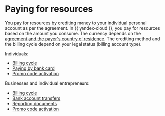 # Paying for resources

You pay for resources by crediting money to your individual personal account as per the agreement. In {{ yandex-cloud }}, you pay for resources based on the amount you consume. The currency depends on the [agreement and the payer's country of residence](currency.md). The crediting method and the billing cycle depend on your legal status (billing account type).

Individuals:
* [Billing cycle](billing-cycle-individual.md)
* [Paying by bank card](payment-methods-individual.md)
* [Promo code activation](../operations/activate-promocode.md)

Businesses and individual entrepreneurs:
* [Billing cycle](billing-cycle-business.md)
* [Bank account transfers](payment-methods-business.md)
* [Reporting documents](documents.md)
* [Promo code activation](../operations/activate-promocode.md)